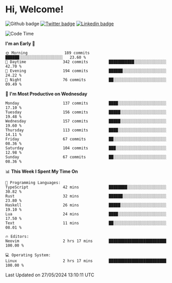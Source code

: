   # Hi, Welcome!
  ![Github badge](https://img.shields.io/github/followers/kraken-afk.svg?style=social&label=Follow&maxAge=2592000)
  [![Twitter badge](https://img.shields.io/badge/-Twitter-00acee?style=flat-square&logo=Twitter&logoColor=white)](https://twitter.com/trshppl)
  [![Linkedin badge](https://img.shields.io/badge/LinkedIn-0077B5?style=flat-square&logo=linkedin&logoColor=white)](https://www.linkedin.com/in/noveanrer)
<!--START_SECTION:waka-->
![Code Time](http://img.shields.io/badge/Code%20Time-223%20hrs%2039%20mins-blue)

**I'm an Early 🐤** 

```text
🌞 Morning                189 commits         ██████░░░░░░░░░░░░░░░░░░░   23.60 % 
🌆 Daytime                342 commits         ███████████░░░░░░░░░░░░░░   42.70 % 
🌃 Evening                194 commits         ██████░░░░░░░░░░░░░░░░░░░   24.22 % 
🌙 Night                  76 commits          ██░░░░░░░░░░░░░░░░░░░░░░░   09.49 % 
```
📅 **I'm Most Productive on Wednesday** 

```text
Monday                   137 commits         ████░░░░░░░░░░░░░░░░░░░░░   17.10 % 
Tuesday                  156 commits         █████░░░░░░░░░░░░░░░░░░░░   19.48 % 
Wednesday                157 commits         █████░░░░░░░░░░░░░░░░░░░░   19.60 % 
Thursday                 113 commits         ████░░░░░░░░░░░░░░░░░░░░░   14.11 % 
Friday                   67 commits          ██░░░░░░░░░░░░░░░░░░░░░░░   08.36 % 
Saturday                 104 commits         ███░░░░░░░░░░░░░░░░░░░░░░   12.98 % 
Sunday                   67 commits          ██░░░░░░░░░░░░░░░░░░░░░░░   08.36 % 
```


📊 **This Week I Spent My Time On** 

```text
💬 Programming Languages: 
TypeScript               42 mins             ████████░░░░░░░░░░░░░░░░░   30.82 % 
Rust                     32 mins             ██████░░░░░░░░░░░░░░░░░░░   23.80 % 
Haskell                  26 mins             █████░░░░░░░░░░░░░░░░░░░░   19.10 % 
Lua                      24 mins             ████░░░░░░░░░░░░░░░░░░░░░   17.50 % 
Text                     11 mins             ██░░░░░░░░░░░░░░░░░░░░░░░   08.01 % 

🔥 Editors: 
Neovim                   2 hrs 17 mins       █████████████████████████   100.00 % 

💻 Operating System: 
Linux                    2 hrs 17 mins       █████████████████████████   100.00 % 
```


 Last Updated on 27/05/2024 13:10:11 UTC
<!--END_SECTION:waka-->